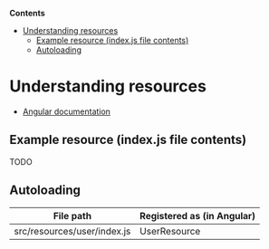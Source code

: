 <!-- START doctoc generated TOC please keep comment here to allow auto update -->
<!-- DON'T EDIT THIS SECTION, INSTEAD RE-RUN doctoc TO UPDATE -->
**Contents**

- [Understanding resources](#markdown-header-understanding-resources)
    - [Example resource (index.js file contents)](#markdown-header-example-resource-indexjs-file-contents)
    - [Autoloading](#markdown-header-autoloading)

<!-- END doctoc generated TOC please keep comment here to allow auto update -->

# Understanding resources

* [Angular documentation](https://docs.angularjs.org/api/ngResource/service/$resource)

## Example resource (index.js file contents)

TODO

## Autoloading

|File path|Registered as (in Angular)|
|---|---|
|src/resources/user/index.js|UserResource|
